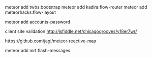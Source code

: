 meteor add twbs:bootstrap
meteor add kadira:flow-router
meteor add meteorhacks:flow-layout

meteor add accounts-password


client site validation http://jsfiddle.net/chicagogrooves/y18er7wr/

https://github.com/jagi/meteor-reactive-map

meteor add mrt:flash-messages
